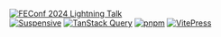 [![FEConf 2024 Lightning Talk](https://img.shields.io/badge/FEConf%202024%20Lightning%20Talk-%EC%98%A4%ED%94%88%EC%86%8C%EC%8A%A4%20%EA%B8%B0%EC%97%AC%2C%20%EC%96%B4%EB%A0%B5%EC%A7%80%20%EC%95%8A%EC%95%84%EC%9A%94!-8A2BE2?style=social&labelColor=8A2BE2)](https://drive.google.com/file/d/1qcXOaFodRQBR9pa_nBcdIeKVdEZACQNx/view)  
[![Suspensive](https://img.shields.io/badge/Suspensive-000?logoColor=fff&style=flat-square)](https://github.com/toss/Suspensive/issues?q=involves%3Agwansikk)
[![TanStack Query](https://img.shields.io/badge/TanStack_Query-FF4154?logo=reactquery&logoColor=fff&style=fsquare)](https://github.com/TanStack/query/issues?q=involves%3Agwansikk)
[![pnpm](https://img.shields.io/badge/pnpm-F69220?logo=pnpm&logoColor=fff&style=square)](https://github.com/pnpm/pnpm/issues?q=involves%3Agwansikk)
[![VitePress](https://img.shields.io/badge/VitePress-5C73E7?logo=vitepress&logoColor=fff&style=square)](https://github.com/vuejs/vitepress/issues?q=involves%3Agwansikk)
